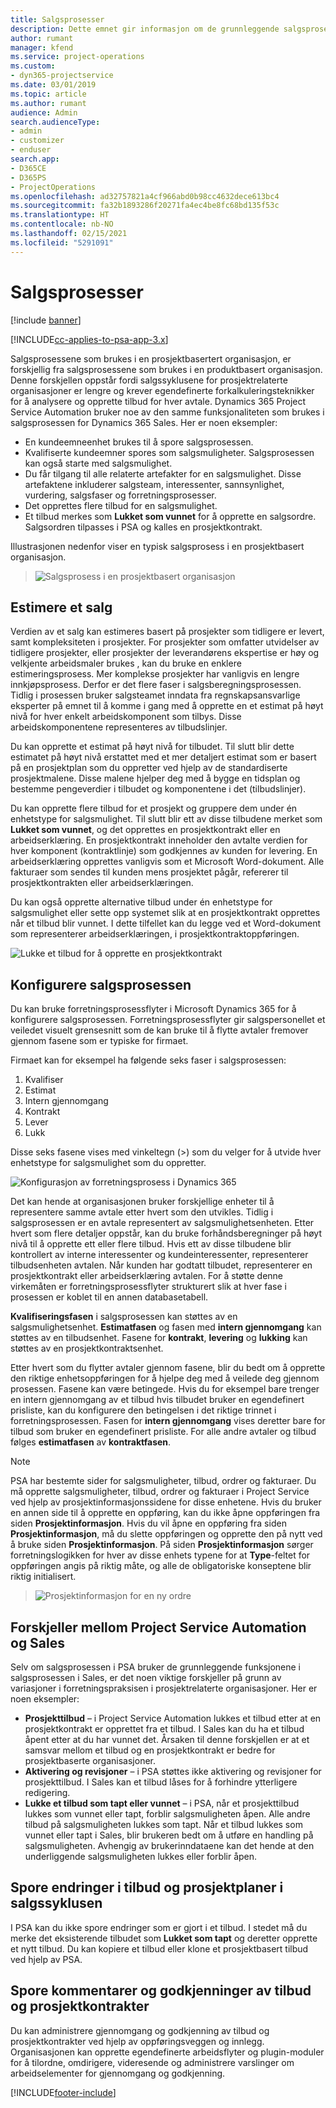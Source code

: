 ```yaml
---
title: Salgsprosesser
description: Dette emnet gir informasjon om de grunnleggende salgsprosessene.
author: rumant
manager: kfend
ms.service: project-operations
ms.custom:
- dyn365-projectservice
ms.date: 03/01/2019
ms.topic: article
ms.author: rumant
audience: Admin
search.audienceType:
- admin
- customizer
- enduser
search.app:
- D365CE
- D365PS
- ProjectOperations
ms.openlocfilehash: ad32757821a4cf966abd0b98cc4632dece613bc4
ms.sourcegitcommit: fa32b1893286f20271fa4ec4be8fc68bd135f53c
ms.translationtype: HT
ms.contentlocale: nb-NO
ms.lasthandoff: 02/15/2021
ms.locfileid: "5291091"
---
```

# <a name="sales-processes"></a>Salgsprosesser

[!include [banner](../includes/psa-now-project-operations.md)]

[!INCLUDE[cc-applies-to-psa-app-3.x](../includes/cc-applies-to-psa-app-3x.md)]

Salgsprosessene som brukes i en prosjektbasertert organisasjon, er forskjellig fra salgsprosessene som brukes i en produktbasert organisasjon. Denne forskjellen oppstår fordi salgssyklusene for prosjektrelaterte organisasjoner er lengre og krever egendefinerte forkalkuleringsteknikker for å analysere og opprette tilbud for hver avtale. Dynamics 365 Project Service Automation bruker noe av den samme funksjonaliteten som brukes i salgsprosessen for Dynamics 365 Sales. Her er noen eksempler:

- En kundeemneenhet brukes til å spore salgsprosessen.
- Kvalifiserte kundeemner spores som salgsmuligheter. Salgsprosessen kan også starte med salgsmulighet.
- Du får tilgang til alle relaterte artefakter for en salgsmulighet. Disse artefaktene inkluderer salgsteam, interessenter, sannsynlighet, vurdering, salgsfaser og forretningsprosesser.
- Det opprettes flere tilbud for en salgsmulighet.
- Et tilbud merkes som **Lukket som vunnet** for å opprette en salgsordre. Salgsordren tilpasses i PSA og kalles en prosjektkontrakt.

Illustrasjonen nedenfor viser en typisk salgsprosess i en prosjektbasert organisasjon.

> ![Salgsprosess i en prosjektbasert organisasjon](media/basic-guide-1.png)

## <a name="estimating-a-sale"></a>Estimere et salg
Verdien av et salg kan estimeres basert på prosjekter som tidligere er levert, samt kompleksiteten i prosjekter. For prosjekter som omfatter utvidelser av tidligere prosjekter, eller prosjekter der leverandørens ekspertise er høy og velkjente arbeidsmaler brukes , kan du bruke en enklere estimeringsprosess. Mer komplekse prosjekter har vanligvis en lengre innkjøpsprosess. Derfor er det flere faser i salgsberegningsprosessen. Tidlig i prosessen bruker salgsteamet inndata fra regnskapsansvarlige eksperter på emnet til å komme i gang med å opprette en et estimat på høyt nivå for hver enkelt arbeidskomponent som tilbys. Disse arbeidskomponentene representeres av tilbudslinjer. 

Du kan opprette et estimat på høyt nivå for tilbudet. Til slutt blir dette estimatet på høyt nivå erstattet med et mer detaljert estimat som er basert på en prosjektplan som du oppretter ved hjelp av de standardiserte prosjektmalene. Disse malene hjelper deg med å bygge en tidsplan og bestemme pengeverdier i tilbudet og komponentene i det (tilbudslinjer). 

Du kan opprette flere tilbud for et prosjekt og gruppere dem under én enhetstype for salgsmulighet. Til slutt blir ett av disse tilbudene merket som **Lukket som vunnet**, og det opprettes en prosjektkontrakt eller en arbeidserklæring. En prosjektkontrakt inneholder den avtalte verdien for hver komponent (kontraktlinje) som godkjennes av kunden for levering. En arbeidserklæring opprettes vanligvis som et Microsoft Word-dokument. Alle fakturaer som sendes til kunden mens prosjektet pågår, refererer til prosjektkontrakten eller arbeidserklæringen.

Du kan også opprette alternative tilbud under én enhetstype for salgsmulighet eller sette opp systemet slik at en prosjektkontrakt opprettes når et tilbud blir vunnet. I dette tilfellet kan du legge ved et Word-dokument som representerer arbeidserklæringen, i prosjektkontraktoppføringen.

![Lukke et tilbud for å opprette en prosjektkontrakt](media/basic-guide-2.png)

## <a name="configuring-the-sales-process"></a>Konfigurere salgsprosessen
Du kan bruke forretningsprosessflyter i Microsoft Dynamics 365 for å konfigurere salgsprosessen. Forretningsprosessflyter gir salgspersonellet et veiledet visuelt grensesnitt som de kan bruke til å flytte avtaler fremover gjennom fasene som er typiske for firmaet.

Firmaet kan for eksempel ha følgende seks faser i salgsprosessen:

1. Kvalifiser
2. Estimat
3. Intern gjennomgang
4. Kontrakt
5. Lever
6. Lukk

Disse seks fasene vises med vinkeltegn (\>) som du velger for å utvide hver enhetstype for salgsmulighet som du oppretter.

![Konfigurasjon av forretningsprosess i Dynamics 365](media/basic-guide-3.png)
 
Det kan hende at organisasjonen bruker forskjellige enheter til å representere samme avtale etter hvert som den utvikles. Tidlig i salgsprosessen er en avtale representert av salgsmulighetsenheten. Etter hvert som flere detaljer oppstår, kan du bruke forhåndsberegninger på høyt nivå til å opprette ett eller flere tilbud. Hvis ett av disse tilbudene blir kontrollert av interne interessenter og kundeinteressenter, representerer tilbudsenheten avtalen. Når kunden har godtatt tilbudet, representerer en prosjektkontrakt eller arbeidserklæring avtalen. For å støtte denne virkemåten er forretningsprosessflyter strukturert slik at hver fase i prosessen er koblet til en annen databasetabell.

**Kvalifiseringsfasen** i salgsprosessen kan støttes av en salgsmulighetsenhet. **Estimatfasen** og fasen med **intern gjennomgang** kan støttes av en tilbudsenhet. Fasene for **kontrakt**, **levering** og **lukking** kan støttes av en prosjektkontraktsenhet.

Etter hvert som du flytter avtaler gjennom fasene, blir du bedt om å opprette den riktige enhetsoppføringen for å hjelpe deg med å veilede deg gjennom prosessen. Fasene kan være betingede. Hvis du for eksempel bare trenger en intern gjennomgang av et tilbud hvis tilbudet bruker en egendefinert prisliste, kan du konfigurere den betingelsen i det riktige trinnet i forretningsprosessen. Fasen for **intern gjennomgang** vises deretter bare for tilbud som bruker en egendefinert prisliste. For alle andre avtaler og tilbud følges **estimatfasen** av **kontraktfasen**.

> [!NOTE]
> PSA har bestemte sider for salgsmuligheter, tilbud, ordrer og fakturaer. Du må opprette salgsmuligheter, tilbud, ordrer og fakturaer i Project Service ved hjelp av prosjektinformasjonssidene for disse enhetene. Hvis du bruker en annen side til å opprette en oppføring, kan du ikke åpne oppføringen fra siden **Prosjektinformasjon**. Hvis du vil åpne en oppføring fra siden **Prosjektinformasjon**, må du slette oppføringen og opprette den på nytt ved å bruke siden **Prosjektinformasjon**. På siden **Prosjektinformasjon** sørger forretningslogikken for hver av disse enhets typene for at **Type**-feltet for oppføringen angis på riktig måte, og alle de obligatoriske konseptene blir riktig initialisert.

> ![Prosjektinformasjon for en ny ordre](media/basic-guide-4.png)
 
## <a name="differences-between-project-service-automation-and-sales"></a>Forskjeller mellom Project Service Automation og Sales
Selv om salgsprosessen i PSA bruker de grunnleggende funksjonene i salgsprosessen i Sales, er det noen viktige forskjeller på grunn av variasjoner i forretningspraksisen i prosjektrelaterte organisasjoner. Her er noen eksempler:

- **Prosjekttilbud** – i Project Service Automation lukkes et tilbud etter at en prosjektkontrakt er opprettet fra et tilbud. I Sales kan du ha et tilbud åpent etter at du har vunnet det. Årsaken til denne forskjellen er at et samsvar mellom et tilbud og en prosjektkontrakt er bedre for prosjektbaserte organisasjoner. 
- **Aktivering og revisjoner** – i PSA støttes ikke aktivering og revisjoner for prosjekttilbud. I Sales kan et tilbud låses for å forhindre ytterligere redigering.
- **Lukke et tilbud som tapt eller vunnet** – i PSA, når et prosjekttilbud lukkes som vunnet eller tapt, forblir salgsmuligheten åpen. Alle andre tilbud på salgsmuligheten lukkes som tapt. Når et tilbud lukkes som vunnet eller tapt i Sales, blir brukeren bedt om å utføre en handling på salgsmuligheten. Avhengig av brukerinndataene kan det hende at den underliggende salgsmuligheten lukkes eller forblir åpen.

## <a name="tracking-revisions-to-quotes-and-project-plans-in-the-sales-cycle"></a>Spore endringer i tilbud og prosjektplaner i salgssyklusen
I PSA kan du ikke spore endringer som er gjort i et tilbud. I stedet må du merke det eksisterende tilbudet som **Lukket som tapt** og deretter opprette et nytt tilbud. Du kan kopiere et tilbud eller klone et prosjektbasert tilbud ved hjelp av PSA.

## <a name="tracking-comments-and-approvals-of-quotes-and-project-contracts"></a>Spore kommentarer og godkjenninger av tilbud og prosjektkontrakter
Du kan administrere gjennomgang og godkjenning av tilbud og prosjektkontrakter ved hjelp av oppføringsveggen og innlegg. Organisasjonen kan opprette egendefinerte arbeidsflyter og plugin-moduler for å tilordne, omdirigere, videresende og administrere varslinger om arbeidselementer for gjennomgang og godkjenning.


[!INCLUDE[footer-include](../includes/footer-banner.md)]